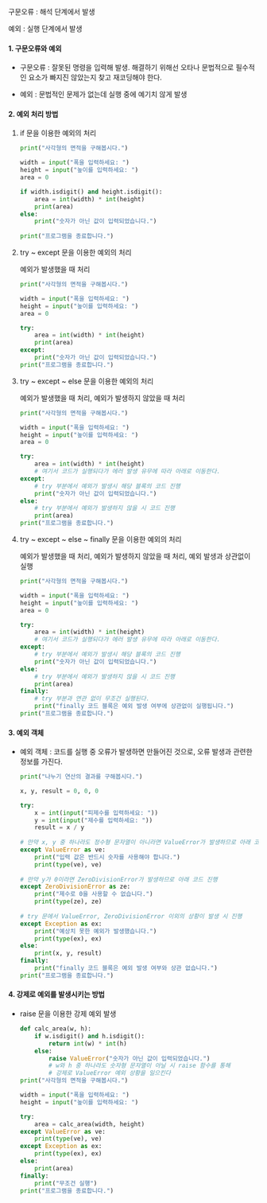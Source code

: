 구문오류 : 해석 단계에서 발생

예외 : 실행 단계에서 발생

#### 1. 구문오류와 예외

* 구문오류 : 잘못된 명령을 입력해 발생. 해결하기 위해선 오타나 문법적으로 필수적인 요소가 빠지진 않았는지 찾고 재코딩해야 한다.

* 예외 : 문법적인 문제가 없는데 실행 중에 예기치 않게 발생

  

#### 2. 예외 처리 방법

1. if 문을 이용한 예외의 처리 

   ```python
   print("사각형의 면적을 구해봅시다.")
   
   width = input("폭을 입력하세요: ")
   height = input("높이를 입력하세요: ")
   area = 0
   
   if width.isdigit() and height.isdigit():
       area = int(width) * int(height)
       print(area)
   else:
       print("숫자가 아닌 값이 입력되었습니다.")
       
   print("프로그램을 종료합니다.")    
   ```

2. try ~ except 문을 이용한 예외의 처리

   예외가 발생했을 때 처리

   ```python
   print("사각형의 면적을 구해봅시다.")
   
   width = input("폭을 입력하세요: ")
   height = input("높이를 입력하세요: ")
   area = 0
   
   try:
       area = int(width) * int(height)
       print(area)
   except:
       print("숫자가 아닌 값이 입력되었습니다.")
   print("프로그램을 종료합니다.")    
   ```

3. try ~ except ~ else 문을 이용한 예외의 처리

   예외가 발생했을 때 처리, 예외가 발생하지 않았을 때 처리

   ```python
   print("사각형의 면적을 구해봅시다.")
   
   width = input("폭을 입력하세요: ")
   height = input("높이를 입력하세요: ")
   area = 0
   
   try:
       area = int(width) * int(height)
       # 여기서 코드가 실행되다가 에러 발생 유무에 따라 아래로 이동한다.
   except:
       # try 부분에서 예외가 발생시 해당 블록의 코드 진행
       print("숫자가 아닌 값이 입력되었습니다.")
   else:
       # try 부분에서 예외가 발생하지 않을 시 코드 진행
       print(area)
   print("프로그램을 종료합니다.") 
   ```

4. try ~ except ~ else ~ finally 문을 이용한 예외의 처리

   예외가 발생했을 때 처리, 예외가 발생하지 않았을 때 처리, 예외 발생과 상관없이 실행

   ```python
   print("사각형의 면적을 구해봅시다.")
   
   width = input("폭을 입력하세요: ")
   height = input("높이를 입력하세요: ")
   area = 0
   
   try:
       area = int(width) * int(height)
       # 여기서 코드가 실행되다가 에러 발생 유무에 따라 아래로 이동한다.
   except:
       # try 부분에서 예외가 발생시 해당 블록의 코드 진행
       print("숫자가 아닌 값이 입력되었습니다.")
   else:
       # try 부분에서 예외가 발생하지 않을 시 코드 진행
       print(area)
   finally:
       # try 부분과 연관 없이 무조건 실행된다.
       print("finally 코드 블록은 예외 발생 여부에 상관없이 실행됩니다.")
   print("프로그램을 종료합니다.") 
   ```



#### 3. 예외 객체

* 예외 객체 : 코드를 실행 중 오류가 발생하면 만들어진 것으로, 오류 발생과 관련한 정보를 가진다.

  ```python
  print("나누기 연산의 결과를 구해봅시다.")
  
  x, y, result = 0, 0, 0
  
  try:
      x = int(input("피제수를 입력하세요: "))
      y = int(input("제수를 입력하세요: "))
      result = x / y
      
  # 만약 x, y 중 하나라도 정수형 문자열이 아니라면 ValueError가 발생하므로 아래 코드 진행 
  except ValueError as ve:
      print("입력 값은 반드시 숫자를 사용해야 합니다.")
      print(type(ve), ve)  
      
  # 만약 y가 0이라면 ZeroDivisionError가 발생하므로 아래 코드 진행    
  except ZeroDivisionError as ze:
      print("제수로 0을 사용할 수 없습니다.")
      print(type(ze), ze) 
      
  # try 문에서 ValueError, ZeroDivisionError 이외의 상황이 발생 시 진행    
  except Exception as ex:
      print("예상치 못한 예외가 발생했습니다.")
      print(type(ex), ex)
  else:
      print(x, y, result) 
  finally:
      print("finally 코드 블록은 예외 발생 여부와 상관 없습니다.")
  print("프로그램을 종료합니다.")    
  ```



#### 4. 강제로 예외를 발생시키는 방법

* raise 문을 이용한 강제 예외 발생

  ```python
  def calc_area(w, h):
      if w.isdigit() and h.isdigit():
          return int(w) * int(h)
      else:
          raise ValueError("숫자가 아닌 값이 입력되었습니다.")
          # w와 h 중 하나라도 숫자형 문자열이 아닐 시 raise 함수를 통해
          # 강제로 ValueError 예외 상황을 일으킨다
  print("사각형의 면적을 구해봅시다.")
  
  width = input("폭을 입력하세요: ")
  height = input("높이를 입력하세요: ")
  
  try:
      area = calc_area(width, height)
  except ValueError as ve:
      print(type(ve), ve)
  except Exception as ex:
      print(type(ex), ex)
  else:
      print(area)
  finally:
      print("무조건 실행")
  print("프로그램을 종료합니다.")    
  ```